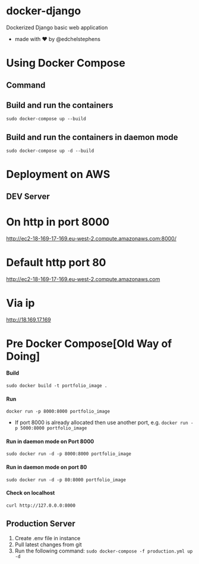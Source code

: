 # docker-django
Dockerized Django basic web application 
- made with ❤️ by @edchelstephens


# Using Docker Compose
## Command
## Build and run the containers
`sudo docker-compose up --build`

## Build and run the containers in daemon mode 
`sudo docker-compose up -d --build`


# Deployment on AWS

## DEV Server
# On http in port 8000
http://ec2-18-169-17-169.eu-west-2.compute.amazonaws.com:8000/

# Default http port 80
http://ec2-18-169-17-169.eu-west-2.compute.amazonaws.com


# Via  ip
http://18.169.17.169


# Pre Docker Compose[Old Way of Doing]
#### Build
`sudo docker build -t portfolio_image .`

#### Run
`docker run -p 8000:8000 portfolio_image`
- If port 8000 is already allocated then use another port, e.g.
`docker run -p 5000:8000 portfolio_image`

#### Run in daemon mode on Port 8000
`sudo docker run -d -p 8000:8000 portfolio_image`

#### Run in daemon mode on port 80
`sudo docker run -d -p 80:8000 portfolio_image`

#### Check on localhost
`curl http://127.0.0.0:8000`



## Production Server
1. Create .env file in instance
2. Pull latest changes from git
3. Run the following command:
    `sudo docker-compose -f production.yml up -d`


